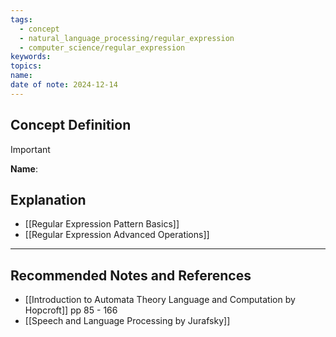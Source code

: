 ```yaml
---
tags:
  - concept
  - natural_language_processing/regular_expression
  - computer_science/regular_expression
keywords: 
topics: 
name: 
date of note: 2024-12-14
---
```


## Concept Definition

>[!important]
>**Name**: 



## Explanation



- [[Regular Expression Pattern Basics]]
- [[Regular Expression Advanced Operations]]



-----------
##  Recommended Notes and References



- [[Introduction to Automata Theory Language and Computation by Hopcroft]] pp 85 - 166
- [[Speech and Language Processing by Jurafsky]]